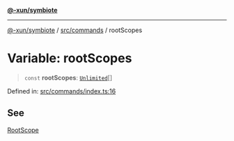 [**@-xun/symbiote**](../../../README.md)

***

[@-xun/symbiote](../../../README.md) / [src/commands](../README.md) / rootScopes

# Variable: rootScopes

> `const` **rootScopes**: [`Unlimited`](../../configure/enumerations/UnlimitedGlobalScope.md#unlimited)[]

Defined in: [src/commands/index.ts:16](https://github.com/Xunnamius/symbiote/blob/261741e26a03ae661b506c3872cb86af79a07f11/src/commands/index.ts#L16)

## See

[RootScope](../../configure/enumerations/UnlimitedGlobalScope.md)
